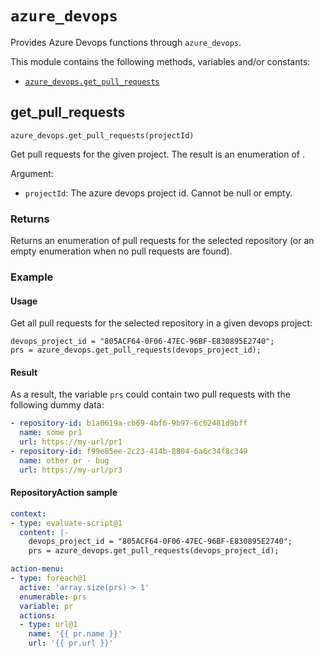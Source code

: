# `azure_devops`

Provides Azure Devops functions through `azure_devops`.

This module contains the following methods, variables and/or constants:

- [`azure_devops.get_pull_requests`](#get-pull-requests)

## get_pull_requests

`azure_devops.get_pull_requests(projectId)`

Get pull requests for the given project. The result is an enumeration of .

Argument:

- `projectId`: The azure devops project id. Cannot be null or empty.

### Returns

Returns an enumeration of pull requests for the selected repository (or an empty enumeration when no pull requests are found).

### Example
      
#### Usage

Get all pull requests for the selected repository in a given devops project:

```
devops_project_id = "805ACF64-0F06-47EC-96BF-E830895E2740";
prs = azure_devops.get_pull_requests(devops_project_id);
```

#### Result

As a result, the variable `prs` could contain two pull requests with the following dummy data:

```yaml
- repository-id: b1a0619a-cb69-4bf6-9b97-6c62481d9bff
  name: some pr1
  url: https://my-url/pr1
- repository-id: f99e85ee-2c23-414b-8804-6a6c34f8c349
  name: other pr - bug
  url: https://my-url/pr3
```

#### RepositoryAction sample


```yaml
context:
- type: evaluate-script@1
  content: |-
    devops_project_id = "805ACF64-0F06-47EC-96BF-E830895E2740";
    prs = azure_devops.get_pull_requests(devops_project_id);

action-menu:
- type: foreach@1
  active: 'array.size(prs) > 1'
  enumerable: prs
  variable: pr
  actions:
  - type: url@1
    name: '{{ pr.name }}'
    url: '{{ pr.url }}'
```

